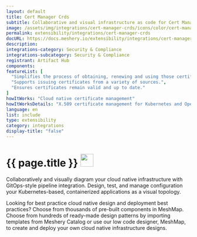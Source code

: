 ```yaml
---
layout: default
title: Cert Manager Crds
subtitle: Collaborative and visual infrastructure as code for Cert Manager Crds
image: /assets/img/integrations/cert-manager-crds/icons/color/cert-manager-crds-color.svg
permalink: extensibility/integrations/cert-manager-crds
docURL: https://docs.meshery.io/extensibility/integrations/cert-manager-crds
description: 
integrations-category: Security & Compliance
integrations-subcategory: Security & Compliance
registrant: Artifact Hub
components: 
featureList: [
  "Simplifies the process of obtaining, renewing and using those certificates.",
  "Supports issuing certificates from a variety of sources.",
  "Ensures certificates remain valid and up to date."
]
howItWorks: "Cloud native certificate management"
howItWorksDetails: "X.509 certificate management for Kubernetes and OpenShift"
language: en
list: include
type: extensibility
category: integrations
display-title: "false"
---
```

<h1>{{ page.title }} <img src="{{ page.image }}" style="width: 35px; height: 35px;" /></h1>

<p>

</p>
<p>
    Collaboratively and visually diagram your cloud native infrastructure with GitOps-style pipeline integration. Design, test, and manage configuration your Kubernetes-based, containerized applications as a visual topology.
</p>
<p>
    Looking for best practice cloud native design and deployment best practices? Choose from thousands of pre-built components in MeshMap. Choose from hundreds of ready-made design patterns by importing templates from Meshery Catalog or use our low code designer, MeshMap, to create and deploy your own cloud native infrastructure designs.
</p>

